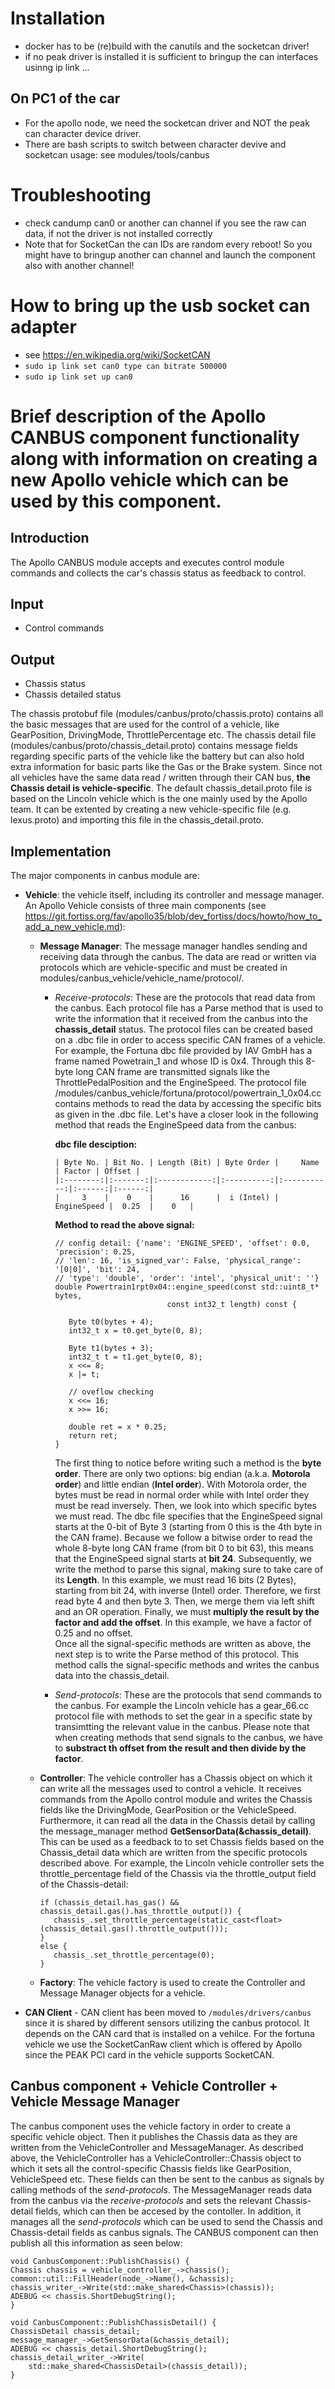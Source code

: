 # Installation
* docker has to be (re)build with the canutils and the socketcan driver!
* if no peak driver is installed it is sufficient to bringup the can interfaces usinng ip link ...

## On PC1 of the car
* For the apollo node, we need the socketcan driver and NOT the peak can character device driver.
* There are bash scripts to switch between character devive and socketcan usage: see modules/tools/canbus

# Troubleshooting
* check candump can0 or another can channel if you see the raw can data, if not the driver is not installed correctly
* Note that for SocketCan the can IDs are random every reboot! So you might have to bringup another can channel and launch the component also with another channel!

# How to bring up the usb socket can adapter

* see https://en.wikipedia.org/wiki/SocketCAN
* `sudo ip link set can0 type can bitrate 500000`
* `sudo ip link set up can0`


# Brief description of the Apollo CANBUS component functionality along with information on creating a new Apollo vehicle which can be used by this component.

## Introduction
The Apollo CANBUS module accepts and executes control module commands and collects the car's chassis status as feedback to control.

## Input
  * Control commands

## Output
  * Chassis status
  * Chassis detailed status

The chassis protobuf file (modules/canbus/proto/chassis.proto) contains all the basic messages that are used for the control of a vehicle, like GearPosition, DrivingMode, ThrottlePercentage etc. The chassis detail file (modules/canbus/proto/chassis_detail.proto) contains message fields regarding specific parts of the vehicle like the battery but can also hold extra information for basic parts like the Gas or the Brake system. Since not all vehicles have the same data read / written through their CAN bus, **the Chassis detail is vehicle-specific**. The default chassis_detail.proto file is based on the Lincoln vehicle which is the one mainly used by the Apollo team. It can be extented by creating a new vehicle-specific file (e.g. lexus.proto) and importing this file in the chassis_detail.proto. 

## Implementation

The major components in canbus module are:
  * **Vehicle**: the vehicle itself, including its controller and message manager. An Apollo Vehicle consists of three main components (see https://git.fortiss.org/fav/apollo35/blob/dev_fortiss/docs/howto/how_to_add_a_new_vehicle.md): 

    * **Message Manager**: The message manager handles sending and receiving data through the canbus. The data are read or written via protocols which are vehicle-specific and must be created in modules/canbus_vehicle/vehicle_name/protocol/. 
      * *Receive-protocols*: These are the protocols that read data from the canbus. Each protocol file has a Parse method that is used to write the information that it received from the canbus into the **chassis_detail** status. The protocol files can be created based on a .dbc file in order to access specific CAN frames of a vehicle. For example, the Fortuna dbc file provided by IAV GmbH has a frame named Powetrain_1 and whose ID is 0x4. Through this 8-byte long CAN frame are transmitted signals like the ThrottlePedalPosition and the EngineSpeed. The protocol file /modules/canbus_vehicle/fortuna/protocol/powertrain_1_0x04.cc contains methods to read the data by accessing the specific bits as given in the .dbc file. Let's have a closer look in the following method that reads the EngineSpeed data from the canbus: 
          
          **dbc file desciption:**
          ```
          | Byte No. | Bit No. | Length (Bit) | Byte Order |     Name    | Factor | Offset |
          |:--------:|:-------:|:------------:|:----------:|:-----------:|:------:|:------:|
          |     3    |    0    |      16      |  i (Intel) | EngineSpeed |  0.25  |    0   |
          ```

          **Method to read the above signal:**
          ```
          // config detail: {'name': 'ENGINE_SPEED', 'offset': 0.0, 'precision': 0.25,
          // 'len': 16, 'is_signed_var': False, 'physical_range': '[0|0]', 'bit': 24,
          // 'type': 'double', 'order': 'intel', 'physical_unit': ''}
          double Powertrain1rpt0x04::engine_speed(const std::uint8_t* bytes, 
                                   const int32_t length) const {
                                      
             Byte t0(bytes + 4);
             int32_t x = t0.get_byte(0, 8);

             Byte t1(bytes + 3);
             int32_t t = t1.get_byte(0, 8);
             x <<= 8;
             x |= t;

             // oveflow checking
             x <<= 16;
             x >>= 16;
             
             double ret = x * 0.25;
             return ret;
          }
          ```
        
           The first thing to notice before writing such a method is the **byte order**. There are only two options: big endian (a.k.a. **Motorola order**) and little endian (**Intel order**). With Motorola order, the bytes must be read in normal order while with Intel order they must be read inversely. 
           Then, we look into which specific bytes we must read. The dbc file specifies that the EngineSpeed signal starts at the 0-bit of Byte 3 (starting from 0 this is the 4th byte in the CAN frame). Because we follow a bitwise order to read the whole 8-byte long CAN frame (from bit 0  to bit 63), this means that the EngineSpeed signal starts at **bit 24**.
           Subsequently, we write the method to parse this signal, making sure to take care of its **Length**. In this example, we must read 16 bits (2 Bytes), starting from bit 24, with inverse (Intel) order. Therefore, we first read byte 4 and then byte 3. Then, we merge them via left shift and an OR operation.
           Finally, we must **multiply the result by the factor and add the offset**. In this example, we have a factor of 0.25 and no offset.    
           Once all the signal-specific methods are written as above, the next step is to write the Parse method of this protocol. This method calls the signal-specific methods and writes the canbus data into the chassis_detail.
     
      * *Send-protocols*: These are the protocols that send commands to the canbus. For example the Lincoln vehicle has a gear_66.cc protocol file with methods to set the gear in a  specific state by transimtting the relevant value in the canbus. Please note that
      when creating methods that send signals to the canbus, we have to **substract th offset from the result and then divide by the factor**. 

    * **Controller**: The vehicle controller has a Chassis object on which it can write all the messages used to control a vehicle. It receives commands from the Apollo control module and writes the Chassis fields like the DrivingMode, GearPosition or the VehicleSpeed. Furthermore, it can read all the data in the Chassis detail by calling the message_manager method **GetSensorData(&chassis_detail)**. This can be used as a feedback to to set Chassis fields based on the Chassis_detail data which are written from the specific protocols described above. For example, the Lincoln vehicle controller sets the throttle_percentage field of the Chassis via the throttle_output field of the Chassis-detail: 

       ```
       if (chassis_detail.has_gas() && chassis_detail.gas().has_throttle_output()) {
          chassis_.set_throttle_percentage(static_cast<float>(chassis_detail.gas().throttle_output()));
       } 
       else {
          chassis_.set_throttle_percentage(0);
       }
       ``` 

    * **Factory**: The vehicle factory is used to create the Controller and Message Manager objects for a vehicle.


  * **CAN Client** - CAN client has been moved to `/modules/drivers/canbus` since it is shared by different sensors utilizing the canbus protocol. It depends on the CAN card that is installed on a vehilce. For the fortuna vehicle we use the SocketCanRaw client which is offered by Apollo since the PEAK PCI card in the vehicle supports SocketCAN.

  ## Canbus component + Vehicle Controller + Vehicle Message Manager

  The canbus component uses the vehicle factory in order to create a specific vehicle object. Then it publishes the Chassis data as they are written from the VehicleController and MessageManager. As described above, the VehicleController has a VehicleController::Chassis object to which it sets all the control-specific Chassis fields like GearPosition, VehicleSpeed etc. These fields can then be sent to the canbus as signals by calling methods of the *send-protocols*. 
  The MessageManager reads data from the canbus via the *receive-protocols* and sets the relevant Chassis-detail fields, which can then be accesed by the contoller. In addition, it manages all the *send-protocols* which can be used to send the Chassis and Chassis-detail fields as canbus signals. 
  The CANBUS component can then publish all this information as seen below:

  ```
  void CanbusComponent::PublishChassis() {
  Chassis chassis = vehicle_controller_->chassis();
  common::util::FillHeader(node_->Name(), &chassis);
  chassis_writer_->Write(std::make_shared<Chassis>(chassis));
  ADEBUG << chassis.ShortDebugString();
  }

  void CanbusComponent::PublishChassisDetail() {
  ChassisDetail chassis_detail;
  message_manager_->GetSensorData(&chassis_detail);
  ADEBUG << chassis_detail.ShortDebugString();
  chassis_detail_writer_->Write(
      std::make_shared<ChassisDetail>(chassis_detail));
  }
  ```



